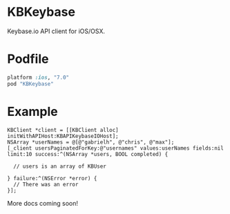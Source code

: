 KBKeybase
=====

Keybase.io API client for iOS/OSX.

# Podfile

```ruby
platform :ios, "7.0"
pod "KBKeybase"
```

# Example

```objc
KBClient *client = [[KBClient alloc] initWithAPIHost:KBAPIKeybaseIOHost];
NSArray *userNames = @[@"gabrielh", @"chris", @"max"];
[_client usersPaginatedForKey:@"usernames" values:userNames fields:nil limit:10 success:^(NSArray *users, BOOL completed) {

  // users is an array of KBUser

} failure:^(NSError *error) {
  // There was an error
}];
```

More docs coming soon!